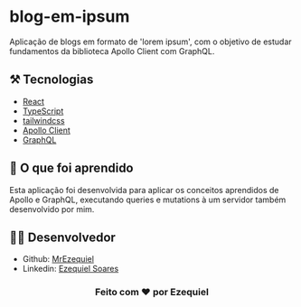 # blog-em-ipsum

Aplicação de blogs em formato de 'lorem ipsum', com o objetivo de estudar fundamentos da biblioteca Apollo Client com GraphQL.

## ⚒ Tecnologias

- [React](https://pt-br.reactjs.org/)
- [TypeScript](https://www.typescriptlang.org/)
- [tailwindcss](https://tailwindcss.com/)
- [Apollo Client](https://www.apollographql.com/docs/react/)
- [GraphQL](https://graphql.org/)

## 📖 O que foi aprendido

Esta aplicação foi desenvolvida para aplicar os conceitos aprendidos de Apollo e GraphQL, executando queries e mutations à um servidor também desenvolvido por mim.

## 👨‍💻 Desenvolvedor

- Github: <a href="https://github.com/MrEzequiel">MrEzequiel</a>
- Linkedin: <a href="https://www.linkedin.com/in/ezequiel-soares-da-silva-b64a64207">Ezequiel Soares</a>

<h3 align="center">Feito com ♥ por Ezequiel</h3>
